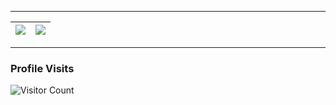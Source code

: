 
---
![](https://github-readme-stats.vercel.app/api/top-langs/?username=vgsan-m-s)  |  ![](https://github-readme-stats.vercel.app/api?username=vgsan-m-s)
:-------------------------:|:-------------------------:

<!--
### Hi there 👋

<img src="https://github-readme-stats.vercel.app/api?username=vgsan-m-s" alt="stats-vgsan" />
<img src="https://github-readme-stats.vercel.app/api/top-langs/?username=vgsan-m-s" alt="stats-top-langs" />

<img src="https://github-readme-stats.vercel.app/api/pin/?username=vgsan-m-s&repo=python-api-django-vs-flask" alt="repo-python-api-django-vs-flask" />
<img src="https://github-readme-stats.vercel.app/api/pin/?username=vgsan-m-s&repo=Jboss-MSSql-Connetor" alt="repo-Jboss-MSSql-Connetor" />

**VgSan/VgSan** is a ✨ _special_ ✨ repository because its `README.md` (this file) appears on your GitHub profile.

Here are some ideas to get you started:

- 🔭 I’m currently working on ...
- 🌱 I’m currently learning ...
- 👯 I’m looking to collaborate on ...
- 🤔 I’m looking for help with ...
- 💬 Ask me about ...
- 📫 How to reach me: ...
- 😄 Pronouns: ...
- ⚡ Fun fact: ...
-->

---
### Profile Visits
![Visitor Count](https://profile-counter.glitch.me/vgsan-m-s/count.svg)
